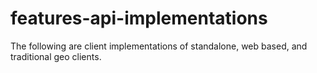 # features-api-implementations
The following are client implementations of standalone, web based, and traditional geo clients.

